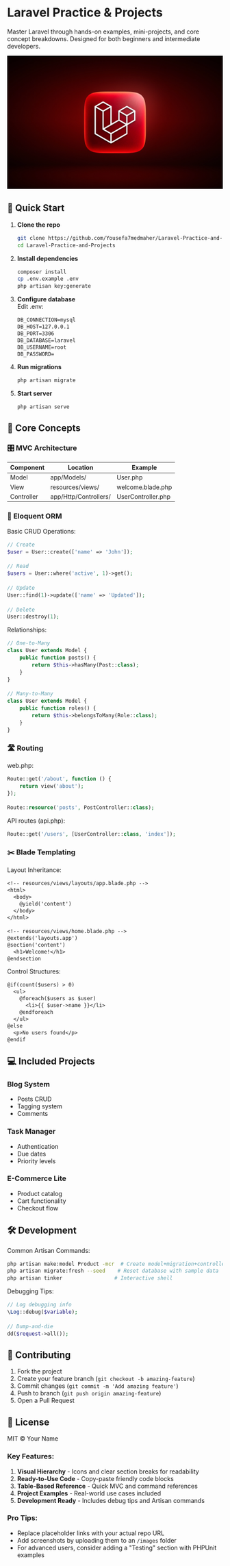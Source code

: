 # Laravel Practice & Projects
Master Laravel through hands-on examples, mini-projects, and core concept breakdowns. Designed for both beginners and intermediate developers.

![Laravel Logo](laravelIcon.webp)

## 🚀 Quick Start

1. **Clone the repo**  
   ```bash
   git clone https://github.com/Yousefa7medmaher/Laravel-Practice-and-Projects.git
   cd Laravel-Practice-and-Projects
   ```

2. **Install dependencies**
   ```bash
   composer install
   cp .env.example .env
   php artisan key:generate
   ```

3. **Configure database**  
   Edit .env:
   ```env
   DB_CONNECTION=mysql
   DB_HOST=127.0.0.1
   DB_PORT=3306
   DB_DATABASE=laravel
   DB_USERNAME=root
   DB_PASSWORD=
   ```

4. **Run migrations**
   ```bash
   php artisan migrate
   ```

5. **Start server**
   ```bash
   php artisan serve
   ```

## 🧠 Core Concepts

### 🎛️ MVC Architecture

| Component | Location | Example |
|-----------|----------|---------|
| Model | app/Models/ | User.php |
| View | resources/views/ | welcome.blade.php |
| Controller | app/Http/Controllers/ | UserController.php |

### 🧩 Eloquent ORM

Basic CRUD Operations:
```php
// Create
$user = User::create(['name' => 'John']);

// Read
$users = User::where('active', 1)->get();

// Update
User::find(1)->update(['name' => 'Updated']);

// Delete
User::destroy(1);
```

Relationships:
```php
// One-to-Many
class User extends Model {
    public function posts() {
        return $this->hasMany(Post::class);
    }
}

// Many-to-Many
class User extends Model {
    public function roles() {
        return $this->belongsToMany(Role::class);
    }
}
```

### 🛣️ Routing

web.php:
```php
Route::get('/about', function () {
    return view('about');
});

Route::resource('posts', PostController::class);
```

API routes (api.php):
```php
Route::get('/users', [UserController::class, 'index']);
```

### ✂️ Blade Templating

Layout Inheritance:
```blade
<!-- resources/views/layouts/app.blade.php -->
<html>
  <body>
    @yield('content')
  </body>
</html>

<!-- resources/views/home.blade.php -->
@extends('layouts.app')
@section('content')
  <h1>Welcome!</h1>
@endsection
```

Control Structures:
```blade
@if(count($users) > 0)
  <ul>
    @foreach($users as $user)
      <li>{{ $user->name }}</li>
    @endforeach
  </ul>
@else
  <p>No users found</p>
@endif
```

## 💻 Included Projects

### Blog System
- Posts CRUD
- Tagging system
- Comments

### Task Manager
- Authentication
- Due dates
- Priority levels

### E-Commerce Lite
- Product catalog
- Cart functionality
- Checkout flow

## 🛠️ Development

Common Artisan Commands:
```bash
php artisan make:model Product -mcr  # Create model+migration+controller
php artisan migrate:fresh --seed    # Reset database with sample data
php artisan tinker                 # Interactive shell
```

Debugging Tips:
```php
// Log debugging info
\Log::debug($variable);

// Dump-and-die
dd($request->all());
```

## 🤝 Contributing
1. Fork the project
2. Create your feature branch (`git checkout -b amazing-feature`)
3. Commit changes (`git commit -m 'Add amazing feature'`)
4. Push to branch (`git push origin amazing-feature`)
5. Open a Pull Request

## 📜 License
MIT © Your Name

### Key Features:
1. **Visual Hierarchy** - Icons and clear section breaks for readability
2. **Ready-to-Use Code** - Copy-paste friendly code blocks
3. **Table-Based Reference** - Quick MVC and command references
4. **Project Examples** - Real-world use cases included
5. **Development Ready** - Includes debug tips and Artisan commands

### Pro Tips:
- Replace placeholder links with your actual repo URL
- Add screenshots by uploading them to an `/images` folder
- For advanced users, consider adding a "Testing" section with PHPUnit examples
